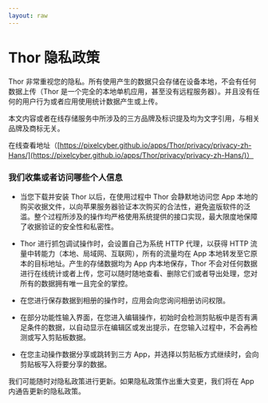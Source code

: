 ```yaml
---
layout: raw
---
```


# Thor 隐私政策

Thor 非常重视您的隐私。所有使用产生的数据只会存储在设备本地，不会有任何数据上传（Thor 是一个完全的本地单机应用，甚至没有远程服务器）。并且没有任何的用户行为或者应用使用统计数据产生或上传。


本文内容或者在线存储服务中所涉及的三方品牌及标识提及均为文字引用，与相关品牌及商标无关。

在线查看地址（[https://pixelcyber.github.io/apps/Thor/privacy/privacy-zh-Hans/](https://pixelcyber.github.io/apps/Thor/privacy/privacy-zh-Hans/)）


### 我们收集或者访问哪些个人信息

- 当您下载并安装 Thor 以后，在使用过程中 Thor 会静默地访问您 App 本地的购买收据文件，以向苹果服务器验证本次购买的合法性，避免盗版软件的泛滥。整个过程所涉及的操作均严格使用系统提供的接口实现，最大限度地保障了收据验证的安全性和私密性。

- Thor 进行抓包调试操作时，会设置自己为系统 HTTP 代理，以获得 HTTP 流量中转能力（本地、局域网、互联网），所有的流量均在 App 本地转发至它原本的目标地址。产生的存储数据均为 App 内本地保存，Thor 不会对任何数据进行在线统计或者上传，您可以随时随地查看、删除它们或者导出处理，您对所有的数据拥有唯一且完全的掌控。

- 在您进行保存数据到相册的操作时，应用会向您询问相册访问权限。

- 在部分功能性输入界面，在您进入编辑操作，初始时会检测剪贴板中是否有满足条件的数据，以自动显示在编辑区或发出提示，在您输入过程中，不会再检测或写入剪贴板数据。

- 在您主动操作数据分享或跳转到三方 App，并选择以剪贴板方式继续时，会向剪贴板写入将要分享的数据。


我们可能随时对隐私政策进行更新。如果隐私政策作出重大变更，我们将在 App 内通告更新的隐私政策。